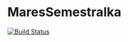 # MaresSemestralka


[![Build Status](https://travis-ci.com/Hed94/4IT478.svg?branch=master)](https://travis-ci.com/Hed94/4IT478)
